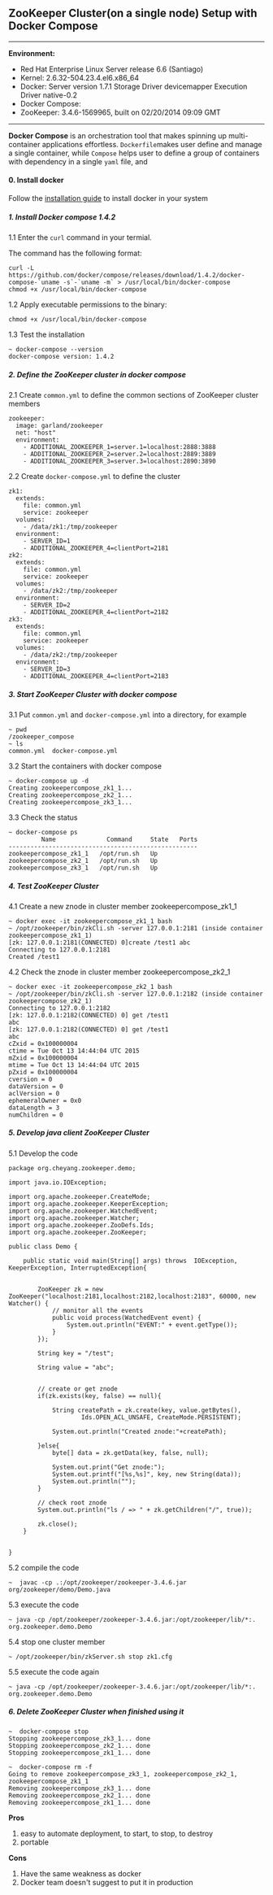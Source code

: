 ## ZooKeeper Cluster(on a single node) Setup with Docker Compose

------

**Environment:**

- Red Hat Enterprise Linux Server release 6.6 (Santiago)
- Kernel: 2.6.32-504.23.4.el6.x86_64
- Docker: Server version 1.7.1 Storage Driver devicemapper Execution Driver native-0.2
- Docker Compose:
- ZooKeeper: 3.4.6-1569965, built on 02/20/2014 09:09 GMT

------

**Docker Compose** is an orchestration tool that makes spinning up multi-container applications effortless. `Dockerfile`makes user define and manage a single container, while `Compose` helps user to define a group of containers with dependency in a single `yaml` file, and

#### 0. Install docker

Follow the [installation guide](https://docs.docker.com/installation/) to install docker in your system

##### 1. Install Docker compose 1.4.2

1.1 Enter the `curl` command in your termial.

The command has the following format:

```
curl -L https://github.com/docker/compose/releases/download/1.4.2/docker-compose-`uname -s`-`uname -m` > /usr/local/bin/docker-compose
chmod +x /usr/local/bin/docker-compose
```

1.2 Apply executable permissions to the binary:

```
chmod +x /usr/local/bin/docker-compose
```

1.3 Test the installation

```
~ docker-compose --version
docker-compose version: 1.4.2
```

##### 2. Define the ZooKeeper cluster in docker compose

2.1 Create `common.yml` to define the common sections of ZooKeeper cluster members

```
zookeeper:
  image: garland/zookeeper
  net: "host"
  environment:
    - ADDITIONAL_ZOOKEEPER_1=server.1=localhost:2888:3888
    - ADDITIONAL_ZOOKEEPER_2=server.2=localhost:2889:3889
    - ADDITIONAL_ZOOKEEPER_3=server.3=localhost:2890:3890
```

2.2 Create `docker-compose.yml` to define the cluster

```
zk1:
  extends:
    file: common.yml
    service: zookeeper
  volumes:
    - /data/zk1:/tmp/zookeeper
  environment:
    - SERVER_ID=1
    - ADDITIONAL_ZOOKEEPER_4=clientPort=2181
zk2:
  extends:
    file: common.yml
    service: zookeeper
  volumes:
    - /data/zk2:/tmp/zookeeper
  environment:
    - SERVER_ID=2
    - ADDITIONAL_ZOOKEEPER_4=clientPort=2182
zk3:
  extends:
    file: common.yml
    service: zookeeper
  volumes:
    - /data/zk2:/tmp/zookeeper
  environment:
    - SERVER_ID=3
    - ADDITIONAL_ZOOKEEPER_4=clientPort=2183  
```

##### 3. Start ZooKeeper Cluster with docker compose

3.1 Put `common.yml` and `docker-compose.yml` into a directory, for example

```
~ pwd
/zookeeper_compose
~ ls
common.yml  docker-compose.yml
```

3.2 Start the containers with docker compose

```
~ docker-compose up -d
Creating zookeepercompose_zk1_1...
Creating zookeepercompose_zk2_1...
Creating zookeepercompose_zk3_1...
```

3.3 Check the status

```
~ docker-compose ps
         Name              Command     State   Ports
----------------------------------------------------
zookeepercompose_zk1_1   /opt/run.sh   Up
zookeepercompose_zk2_1   /opt/run.sh   Up
zookeepercompose_zk3_1   /opt/run.sh   Up
```

##### 4. Test ZooKeeper Cluster

4.1 Create a new znode in cluster member zookeepercompose_zk1_1

```
~ docker exec -it zookeepercompose_zk1_1 bash
~ /opt/zookeeper/bin/zkCli.sh -server 127.0.0.1:2181 (inside container zookeepercompose_zk1_1)
[zk: 127.0.0.1:2181(CONNECTED) 0]create /test1 abc
Connecting to 127.0.0.1:2181
Created /test1
```

4.2 Check the znode in cluster member zookeepercompose_zk2_1

```
~ docker exec -it zookeepercompose_zk2_1 bash
~ /opt/zookeeper/bin/zkCli.sh -server 127.0.0.1:2182 (inside container zookeepercompose_zk2_1)
Connecting to 127.0.0.1:2182
[zk: 127.0.0.1:2182(CONNECTED) 0] get /test1
abc
[zk: 127.0.0.1:2182(CONNECTED) 0] get /test1
abc
cZxid = 0x100000004
ctime = Tue Oct 13 14:44:04 UTC 2015
mZxid = 0x100000004
mtime = Tue Oct 13 14:44:04 UTC 2015
pZxid = 0x100000004
cversion = 0
dataVersion = 0
aclVersion = 0
ephemeralOwner = 0x0
dataLength = 3
numChildren = 0
```

##### 5. Develop java client ZooKeeper Cluster

5.1 Develop the code

```
package org.cheyang.zookeeper.demo;

import java.io.IOException;

import org.apache.zookeeper.CreateMode;
import org.apache.zookeeper.KeeperException;
import org.apache.zookeeper.WatchedEvent;
import org.apache.zookeeper.Watcher;
import org.apache.zookeeper.ZooDefs.Ids;
import org.apache.zookeeper.ZooKeeper;

public class Demo {
	
	public static void main(String[] args) throws  IOException, KeeperException, InterruptedException{
		
	
		ZooKeeper zk = new ZooKeeper("localhost:2181,localhost:2182,localhost:2183", 60000, new Watcher() {
            // monitor all the events
            public void process(WatchedEvent event) {
                System.out.println("EVENT:" + event.getType());
            }
        });
		
		String key = "/test";
		
		String value = "abc";
		
		
		// create or get znode
		if(zk.exists(key, false) == null){
			
			String createPath = zk.create(key, value.getBytes(),  
                    Ids.OPEN_ACL_UNSAFE, CreateMode.PERSISTENT);  

		    System.out.println("Created znode:"+createPath);  
			
		}else{
			byte[] data = zk.getData(key, false, null);
			
			System.out.print("Get znode:"); 
			System.out.printf("[%s,%s]", key, new String(data)); 
			System.out.println(""); 
		}

        // check root znode
        System.out.println("ls / => " + zk.getChildren("/", true));

        zk.close();
	}
	
	
}
```

5.2 compile the code

```
~  javac -cp .:/opt/zookeeper/zookeeper-3.4.6.jar org/zookeeper/demo/Demo.java
```

5.3 execute the code

```
~ java -cp /opt/zookeeper/zookeeper-3.4.6.jar:/opt/zookeeper/lib/*:.  org.zookeeper.demo.Demo
```

5.4 stop one cluster member

```
~ /opt/zookeeper/bin/zkServer.sh stop zk1.cfg
```

5.5 execute the code again

```
~ java -cp /opt/zookeeper/zookeeper-3.4.6.jar:/opt/zookeeper/lib/*:.  org.zookeeper.demo.Demo
```

##### 6. Delete ZooKeeper Cluster when finished using it

```
~  docker-compose stop
Stopping zookeepercompose_zk3_1... done
Stopping zookeepercompose_zk2_1... done
Stopping zookeepercompose_zk1_1... done

~  docker-compose rm -f
Going to remove zookeepercompose_zk3_1, zookeepercompose_zk2_1, zookeepercompose_zk1_1
Removing zookeepercompose_zk3_1... done
Removing zookeepercompose_zk2_1... done
Removing zookeepercompose_zk1_1... done
```

**Pros**

1. easy to automate deployment, to start, to stop, to destroy
2. portable

**Cons**

1. Have the same weakness as docker
2. Docker team doesn't suggest to put it in production